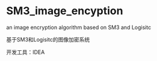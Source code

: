 # SM3_image_encyption
an image encryption algorithm based on SM3 and Logisitc

基于SM3和Logisitc的图像加密系统

开发工具：IDEA

